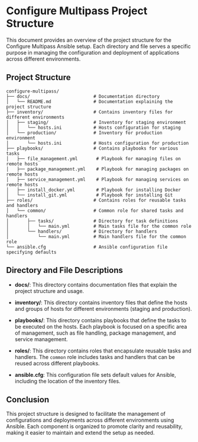 # Configure Multipass Project Structure

This document provides an overview of the project structure for the Configure Multipass Ansible setup. Each directory and file serves a specific purpose in managing the configuration and deployment of applications across different environments.

## Project Structure

```
configure-multipass/
├── docs/                        # Documentation directory
│   └── README.md                # Documentation explaining the project structure
├── inventory/                   # Contains inventory files for different environments
│   ├── staging/                 # Inventory for staging environment
│   │   └── hosts.ini            # Hosts configuration for staging
│   └── production/              # Inventory for production environment
│       └── hosts.ini            # Hosts configuration for production
├── playbooks/                   # Contains playbooks for various tasks
│   ├── file_management.yml       # Playbook for managing files on remote hosts
│   ├── package_management.yml    # Playbook for managing packages on remote hosts
│   ├── service_management.yml    # Playbook for managing services on remote hosts
│   ├── install_docker.yml        # Playbook for installing Docker
│   └── install_git.yml           # Playbook for installing Git
├── roles/                       # Contains roles for reusable tasks and handlers
│   └── common/                  # Common role for shared tasks and handlers
│       ├── tasks/               # Directory for task definitions
│       │   └── main.yml         # Main tasks file for the common role
│       └── handlers/            # Directory for handlers
│           └── main.yml         # Main handlers file for the common role
└── ansible.cfg                  # Ansible configuration file specifying defaults
```

## Directory and File Descriptions

- **docs/**: This directory contains documentation files that explain the project structure and usage.

- **inventory/**: This directory contains inventory files that define the hosts and groups of hosts for different environments (staging and production).

- **playbooks/**: This directory contains playbooks that define the tasks to be executed on the hosts. Each playbook is focused on a specific area of management, such as file handling, package management, and service management.

- **roles/**: This directory contains roles that encapsulate reusable tasks and handlers. The `common` role includes tasks and handlers that can be reused across different playbooks.

- **ansible.cfg**: This configuration file sets default values for Ansible, including the location of the inventory files.

## Conclusion

This project structure is designed to facilitate the management of configurations and deployments across different environments using Ansible. Each component is organized to promote clarity and reusability, making it easier to maintain and extend the setup as needed.
